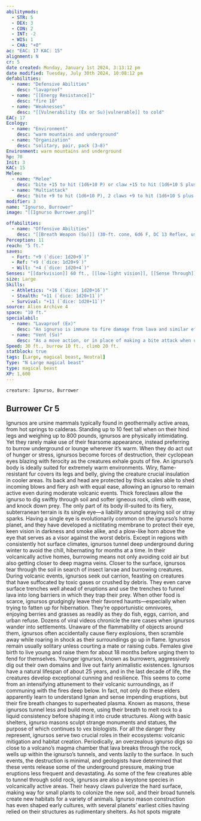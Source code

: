 ```yaml
---
abilitymods:
  - STR: 5
  - DEX: 3
  - CON: 2
  - INT: -2
  - WIS: 1
  - CHA: "+0"
ac: "EAC: 17 KAC: 15" 
alignment: N
cr: 5
date created: Monday, January 1st 2024, 3:13:12 pm
date modified: Tuesday, July 30th 2024, 10:08:12 pm
defabilities:
  - name: "Defensive Abilities"
    desc: "lavaproof"
  - name: "[[Energy Resistance]]"
    desc: "fire 10"
  - name: "Weaknesses"
    desc: "[[Vulnerability (Ex or Su)|vulnerable]] to cold"
EAC: 17
Ecology:
  - name: "Environment"
    desc: "warm mountains and underground"
  - name: "Organization"
    desc: "solitary, pair, pack (3–8)"
Environment: warm mountains and underground
hp: 70
Init: 3
KAC: 15
Melee:
  - name: "Melee"
    desc: "bite +15 to hit (1d6+10 P) or claw +15 to hit (1d6+10 S plus grab; critical burn 1d6)"
  - name: "Multiattack"
    desc: "bite +9 to hit (1d6+10 P), 2 claws +9 to hit (1d6+10 S plus grab; critical burn 1d6)"
modifier: 3
name: "Ignurso, Burrower"
image: "[[Ignurso Burrower.png]]"

offabilities:
  - name: "Offensive Abilities"
    desc: "[[Breath Weapon (Su)]] (30-ft. cone, 6d6 F, DC 13 Reflex, usable every 1d4 rounds), vent"
Perception: 11
reach: "5 ft."
saves:
  - Fort: "+9 (`dice: 1d20+9`)"
  - Ref: "+9 (`dice: 1d20+9`)"
  - Will: "+4 (`dice: 1d20+4`)" 
Senses: "[[darkvision]] 60 ft., [[low-light vision]], [[Sense Through]] (vision [smoke only])"
size: Large
Skills:
  - Athletics: "+16 (`dice: 1d20+16`)"
  - Stealth: "+11 (`dice: 1d20+11`)"
  - Survival: "+11 (`dice: 1d20+11`)"
source: Alien Archive 4 
space: "10 ft."
specialabil:
  - name: "Lavaproof (Ex)"
    desc: "An ignurso is immune to fire damage from lava and similar effects."
  - name: "Vent (Su)"
    desc: "As a move action, or in place of making a bite attack when using multiattack, an ignurso can forcefully exhale a 20-foot-radius cloud of choking smoke centered on itself. Non-ignursos in or entering the area are sickened for 1 round (fortitude DC 13 negates), and the cloud otherwise functions as [[Fog Cloud]]  with a duration of 1d6 rounds."
Speed: 30 ft., burrow 10 ft., climb 20 ft. 
statblock: true
tags: [Large, magical beast, Neutral]
Type: "N Large magical beast"
type: magical beast
XP: 1,600 
---
```


```statblock
creature: Ignurso, Burrower
```

## Burrower Cr 5

Ignursos are ursine mammals typically found in geothermally active areas, from hot springs to calderas. Standing up to 10 feet tall when on their hind legs and weighing up to 800 pounds, ignursos are physically intimidating. Yet they rarely make use of their fearsome appearance, instead preferring to burrow underground or lounge wherever it’s warm. When they do act out of hunger or stress, ignursos become forces of destruction, their cyclopean eyes blazing with ferocity as the creatures exhale gouts of fire.
An ignurso’s body is ideally suited for extremely warm environments. Wiry, flame-resistant fur covers its legs and belly, giving the creature crucial insulation in cooler areas. Its back and head are protected by thick scales able to shed incoming blows and fiery ash with equal ease, allowing an ignurso to remain active even during moderate volcanic events. Thick foreclaws allow the ignurso to dig swiftly through soil and softer igneous rock, climb with ease, and knock down prey. The only part of its body ill-suited to its fiery, subterranean terrain is its single eye—a liability around spraying soil or stray sparks. Having a single eye is evolutionarily common on the ignurso’s home planet, and they have developed a nictitating membrane to protect their eye, keen vision in darkness and smoke alike, and a plow-like horn above the eye that serves as a visor against the worst debris.
Except in regions with consistently hot surface climates, ignursos tunnel deep underground during winter to avoid the chill, hibernating for months at a time. In their volcanically active homes, burrowing means not only avoiding cold air but also getting closer to deep magma veins. Closer to the surface, ignursos tear through the soil in search of insect larvae and burrowing creatures. During volcanic events, ignursos seek out carrion, feasting on creatures that have suffocated by toxic gases or crushed by debris. They even carve surface trenches well ahead of eruptions and use the trenches to funnel lava into long barriers in which they trap their prey.
When other food is scarce, ignursos grudgingly leave their favored haunts—especially when trying to fatten up for hibernation. They’re opportunistic omnivores, enjoying berries and grasses as readily as they do fish, eggs, carrion, and urban refuse. Dozens of viral videos chronicle the rare cases when ignursos wander into settlements. Unaware of the flammability of objects around them, ignursos often accidentally cause fiery explosions, then scramble away while roaring in shock as their surroundings go up in flame.
Ignursos remain usually solitary unless courting a mate or raising cubs. Females give birth to live young and raise them for about 18 months before urging them to fend for themselves. Younger ignursos, known as burrowers, aggressively dig out their own domains and live out fairly animalistic existences. Ignursos have a natural lifespan of about 25 years, and in the last decade of life, the creatures develop exceptional cunning and resilience. This seems to come from an intensifying attunement to their volcanic surroundings, as if communing with the fires deep below. In fact, not only do these elders apparently learn to understand Ignan and sense impending eruptions, but their fire breath changes to superheated plasma. Known as masons, these ignursos tunnel less and build more, using their breath to melt rock to a liquid consistency before shaping it into crude structures. Along with basic shelters, ignurso masons sculpt strange monuments and statues, the purpose of which continues to vex biologists.
For all the danger they represent, ignursos serve two crucial roles in their ecosystems: volcanic mitigation and habitat creation. Periodically, an overzealous ignurso digs so close to a volcano’s magma chamber that lava breaks through the rock, wells up within the ignurso’s tunnels, and vents lazily to the surface. In such events, the destruction is minimal, and geologists have determined that these vents release some of the underground pressure, making true eruptions less frequent and devastating. As some of the few creatures able to tunnel through solid rock, ignursos are also a keystone species in volcanically active areas. Their heavy claws pulverize the hard surface, making way for small plants to colonize the new soil, and their broad tunnels create new habitats for a variety of animals. Ignurso mason construction has even shaped early cultures, with several planets’ earliest cities having relied on their structures as rudimentary shelters. As hot spots migrate 

